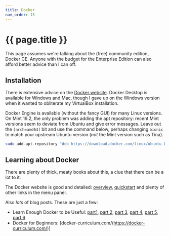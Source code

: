 ```yaml
---
title: Docker
nav_order: 15
---
```


# {{ page.title }}

This page assumes we're talking about the (free) community edition, Docker CE. Anyone with the budget for the Enterprise Edition can also afford better advice than I can off.

## Installation
There is extensive advice on the [Docker website](https://docs.docker.com/install/). Docker Desktop is available for Windows and Mac, though I gave up on the Windows version when it wanted to obliterate my VirtualBox installation.

Docker Engine is available (without the fancy GUI) for many Linux versions. On Mint 19.2, the only problem was adding the apt repository: recent Mint versions seem to deviate from Ubuntu and give error messages. Leave out the `[arch=amd64]` bit and use the command below, perhaps changing `bionic` to match your upstream Ubuntu version (*not* the Mint version such as Tina).

```sh
sudo add-apt-repository "deb https://download.docker.com/linux/ubuntu bionic stable"
```
## Learning about Docker
There are plenty of thick, meaty books about this, a clue that there can be a lot to it.

The Docker website is good and detailed: [overview](https://docs.docker.com/engine/docker-overview/), [quickstart](https://docs.docker.com/get-started/) and plenty of other links in the menu panel.

Also *lots* of blog posts. These are just a few:
- Learn Enough Docker to be Useful: [part1](https://towardsdatascience.com/learn-enough-docker-to-be-useful-b7ba70caeb4b), [part 2](https://towardsdatascience.com/learn-enough-docker-to-be-useful-1c40ea269fa8), [part 3](https://towardsdatascience.com/learn-enough-docker-to-be-useful-b0b44222eef5), [part 4](https://towardsdatascience.com/slimming-down-your-docker-images-275f0ca9337e), [part 5](https://towardsdatascience.com/15-docker-commands-you-should-know-970ea5203421), [part 6](https://towardsdatascience.com/pump-up-the-volumes-data-in-docker-a21950a8cd8)
- Docker for Beginners: [docker-curriculum.com/(https://docker-curriculum.com/)]
